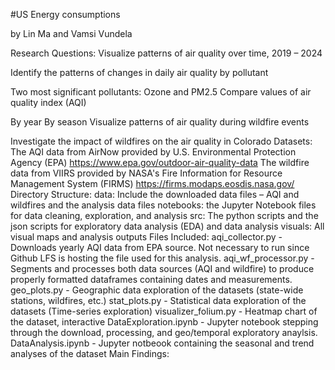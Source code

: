 #US Energy consumptions

by Lin Ma and Vamsi Vundela 

Research Questions:
Visualize patterns of air quality over time, 2019 – 2024

Identify the patterns of changes in daily air quality by pollutant

Two most significant pollutants: Ozone and PM2.5
Compare values of air quality index (AQI) 

By year
By season
Visualize patterns of air quality during wildfire events

Investigate the impact of wildfires on the air quality in Colorado
Datasets:
The AQI data from AirNow provided by U.S. Environmental Protection Agency (EPA) https://www.epa.gov/outdoor-air-quality-data
The wildfire data from VIIRS provided by NASA's Fire Information for Resource Management System (FIRMS) https://firms.modaps.eosdis.nasa.gov/
Directory Structure:
data: Include the downloaded data files – AQI and wildfires and the analysis data files
notebooks: the Jupyter Notebook files for data cleaning, exploration, and analysis
src: The python scripts and the json scripts for exploratory data analysis (EDA) and data analysis
visuals: All visual maps and analysis outputs
Files Included:
aqi_collector.py - Downloads yearly AQI data from EPA source. Not necessary to run since Github LFS is hosting the file used for this analysis.
aqi_wf_processor.py - Segments and processes both data sources (AQI and wildfire) to produce properly formatted dataframes containing dates and measurements.
geo_plots.py - Geographic data exploration of the datasets (state-wide stations, wildfires, etc.)
stat_plots.py - Statistical data exploration of the datasets (Time-series exploration)
visualizer_folium.py - Heatmap chart of the dataset, interactive
DataExploration.ipynb - Jupyter notebook stepping through the download, processing, and geo/temporal exploratory anaylsis.
DataAnalysis.ipynb - Jupyter notbeook containing the seasonal and trend analyses of the dataset
Main Findings:
